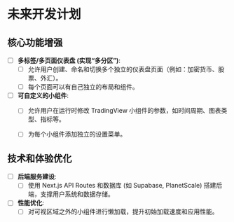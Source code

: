 # 未来开发计划

## 核心功能增强

- [ ] **多标签/多页面仪表盘 (实现“多分区”)**:
  - [ ] 允许用户创建、命名和切换多个独立的仪表盘页面（例如：加密货币、股票、外汇）。
  - [ ] 每个页面可以有自己独立的布局和组件。
- [ ] **可自定义的小组件**:
  - [ ] 允许用户在运行时修改 TradingView 小组件的参数，如时间周期、图表类型、指标等。
  - [ ] 为每个小组件添加独立的设置菜单。


## 技术和体验优化

- [ ] **后端服务建设**:
  - [ ] 使用 Next.js API Routes 和数据库 (如 Supabase, PlanetScale) 搭建后端，支撑用户系统和数据存储。
- [ ] **性能优化**:
  - [ ] 对可视区域之外的小组件进行懒加载，提升初始加载速度和应用性能。